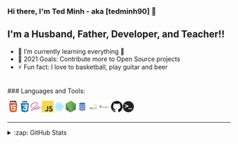 ### Hi there, I'm Ted Minh - aka [tedminh90] 👋

## I'm a Husband, Father, Developer, and Teacher!!

- 🌱 I’m currently learning everything 🤣
- 🥅 2021 Goals: Contribute more to Open Source projects
- ⚡ Fun fact: I love to basketball, play guitar and beer

<br />
### Languages and Tools:

[<img align="left" alt="HTML5" width="26px" src="https://raw.githubusercontent.com/github/explore/80688e429a7d4ef2fca1e82350fe8e3517d3494d/topics/html/html.png" />][html]
[<img align="left" alt="CSS3" width="26px" src="https://raw.githubusercontent.com/github/explore/80688e429a7d4ef2fca1e82350fe8e3517d3494d/topics/css/css.png" />][css]
[<img align="left" alt="Sass" width="26px" src="https://raw.githubusercontent.com/github/explore/80688e429a7d4ef2fca1e82350fe8e3517d3494d/topics/sass/sass.png" />][sass]
[<img align="left" alt="JavaScript" width="26px" src="https://raw.githubusercontent.com/github/explore/80688e429a7d4ef2fca1e82350fe8e3517d3494d/topics/javascript/javascript.png" />][javascript]
[<img align="left" alt="React" width="26px" src="https://raw.githubusercontent.com/github/explore/80688e429a7d4ef2fca1e82350fe8e3517d3494d/topics/react/react.png" />][reactjs]
[<img align="left" alt="Node.js" width="26px" src="https://raw.githubusercontent.com/github/explore/80688e429a7d4ef2fca1e82350fe8e3517d3494d/topics/nodejs/nodejs.png" />][nodejs]
[<img align="left" alt="SQL" width="26px" src="https://raw.githubusercontent.com/github/explore/80688e429a7d4ef2fca1e82350fe8e3517d3494d/topics/sql/sql.png" />][sql]
[<img align="left" alt="MySQL" width="26px" src="https://raw.githubusercontent.com/github/explore/80688e429a7d4ef2fca1e82350fe8e3517d3494d/topics/mysql/mysql.png" />][mysql]
[<img align="left" alt="MongoDB" width="26px" src="https://raw.githubusercontent.com/github/explore/80688e429a7d4ef2fca1e82350fe8e3517d3494d/topics/mongodb/mongodb.png" />][mongodb]
[<img align="left" alt="GitHub" width="26px" src="https://raw.githubusercontent.com/github/explore/78df643247d429f6cc873026c0622819ad797942/topics/github/github.png" />][github]
[<img align="left" alt="Terminal" width="26px" src="https://raw.githubusercontent.com/github/explore/80688e429a7d4ef2fca1e82350fe8e3517d3494d/topics/terminal/terminal.png" />][terminal]

<br />
<br />

---

<details>
  <summary>:zap: GitHub Stats</summary>

  <img align="left" alt="tedminh90's GitHub Stats" src="https://github-readme-git-master-tedminht90.vercel.app/api?username=tedminht90&show_icons=true&theme=tokyonight" />
  
  <img align="right" alt="tedminh90's GitHub Stats" src="https://github-readme-git-master-tedminht90.vercel.app/api?username=tedminht90&show_icons=true&theme=highcontrast" />
   <br />
  <img align="left" alt="tedminh90's GitHub Stats" src="https://github-readme-git-master-tedminht90.vercel.app/api/top-langs/?username=tedminht90&show_icons=true&langs_count=8" />
  <img align="right" alt="tedminh90's GitHub Stats" src="https://github-readme-git-master-tedminht90.vercel.app/api/wakatime/?username=tedminht90&show_icons=true&layout=compact" />
</details>
<br />
<br />

[html]: https://www.w3schools.com/html/
[css]: https://www.w3schools.com/css/
[sass]: https://sass-lang.com/
[javascript]: https://www.javascript.com/
[reactjs]: https://reactjs.org/
[nodejs]: https://nodejs.org/en/
[sql]: https://www.w3schools.com/sql/
[mysql]: https://www.mysql.com/
[mongodb]: https://www.mongodb.com/
[github]: https://github.com/tedminht90
[terminal]: https://ubuntu.com/tutorials/command-line-for-beginners#1-overview
